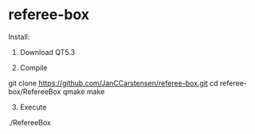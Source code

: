 referee-box
===========


Install:

1) Download QT5.3

2) Compile

git clone https://github.com/JanCCarstensen/referee-box.git
cd referee-box/RefereeBox
qmake
make

3) Execute

./RefereeBox



